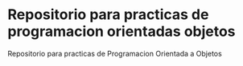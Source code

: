 # Repositorio para practicas de programacion orientadas objetos

Repositorio para practicas de Programacion Orientada a Objetos

